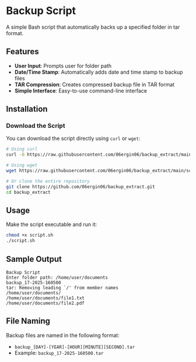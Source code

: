 # Backup Script

A simple Bash script that automatically backs up a specified folder in tar format.

## Features

- **User Input**: Prompts user for folder path
- **Date/Time Stamp**: Automatically adds date and time stamp to backup files
- **TAR Compression**: Creates compressed backup file in TAR format
- **Simple Interface**: Easy-to-use command-line interface

## Installation

### Download the Script

You can download the script directly using `curl` or `wget`:

```bash
# Using curl
curl -O https://raw.githubusercontent.com/06ergin06/backup_extract/main/script.sh

# Using wget
wget https://raw.githubusercontent.com/06ergin06/backup_extract/main/script.sh

# Or clone the entire repository
git clone https://github.com/06ergin06/backup_extract.git
cd backup_extract
```

## Usage

Make the script executable and run it:

```bash
chmod +x script.sh
./script.sh
```

## Sample Output

```text
Backup Script
Enter folder path: /home/user/documents
backup_17-2025-160500
tar: Removing leading `/' from member names
/home/user/documents/
/home/user/documents/file1.txt
/home/user/documents/file2.pdf
```

## File Naming

Backup files are named in the following format:

- `backup_[DAY]-[YEAR]-[HOUR][MINUTE][SECOND].tar`
- Example: `backup_17-2025-160500.tar`
